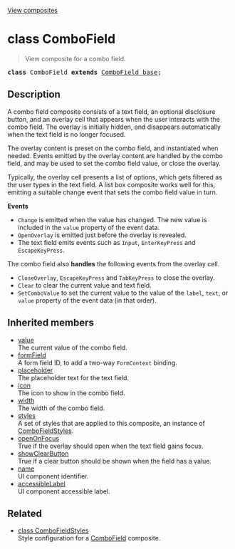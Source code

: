 [View composites](../index.md)

# class ComboField

> View composite for a combo field.

<pre class="docgen_signature"><b>class</b> ComboField <b>extends</b> <a href="ComboField_base.md">ComboField_base</a>;</pre>

## Description

A combo field composite consists of a text field, an optional disclosure button, and an overlay cell that appears when the user interacts with the combo field. The overlay is initially hidden, and disappears automatically when the text field is no longer focused.

The overlay content is preset on the combo field, and instantiated when needed. Events emitted by the overlay content are handled by the combo field, and may be used to set the combo field value, or close the overlay.

Typically, the overlay cell presents a list of options, which gets filtered as the user types in the text field. A list box composite works well for this, emitting a suitable change event that sets the combo field value in turn.

**Events**
- `Change` is emitted when the value has changed. The new value is included in the `value` property of the event data.
- `OpenOverlay` is emitted just before the overlay is revealed.
- The text field emits events such as `Input`, `EnterKeyPress` and `EscapeKeyPress`.

The combo field also **handles** the following events from the overlay cell.

- `CloseOverlay`, `EscapeKeyPress` and `TabKeyPress` to close the overlay.
- `Clear` to clear the current value and text field.
- `SetComboValue` to set the current value to the value of the `label`, `text`, or `value` property of the event data (in that order).

## Inherited members

- [<!--{ref:property}-->value](ComboField_base_value.md) \
    The current value of the combo field.
- [<!--{ref:property}-->formField](ComboField_base_formField.md) \
    A form field ID, to add a two-way `FormContext` binding.
- [<!--{ref:property}-->placeholder](ComboField_base_placeholder.md) \
    The placeholder text for the text field.
- [<!--{ref:property}-->icon](ComboField_base_icon.md) \
    The icon to show in the combo field.
- [<!--{ref:property}-->width](ComboField_base_width.md) \
    The width of the combo field.
- [<!--{ref:property}-->styles](ComboField_base_styles.md) \
    A set of styles that are applied to this composite, an instance of [ComboFieldStyles](ComboFieldStyles.md).
- [<!--{ref:property}-->openOnFocus](ComboField_base_openOnFocus.md) \
    True if the overlay should open when the text field gains focus.
- [<!--{ref:property}-->showClearButton](ComboField_base_showClearButton.md) \
    True if a clear button should be shown when the field has a value.
- [<!--{ref:property}-->name](ComboField_base_name.md) \
    UI component identifier.
- [<!--{ref:property}-->accessibleLabel](ComboField_base_accessibleLabel.md) \
    UI component accessible label.

## Related

- [<!--{ref:class}-->class ComboFieldStyles](ComboFieldStyles.md) \
    Style configuration for a [ComboField](ComboField.md) composite.